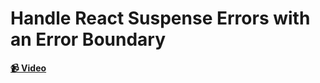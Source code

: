 # Handle React Suspense Errors with an Error Boundary

**[📹 Video](https://egghead.io/lessons/react-handle-react-suspense-errors-with-an-error-boundary)**
